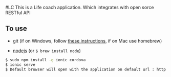 #LC
This is a Life coach application. Which integrates with open sorce RESTful API

## To use

* git (if on Windows, follow [these instructions](https://www.atlassian.com/git/tutorials/install-git/windows), if on Mac use homebrew)

* [nodejs](https://nodejs.org/en/download/) (or `$ brew install node`)
```bash
$ sudo npm install -g ionic cordova
$ ionic serve
$ Default browser will open with the application on default url : http://localhost:8100/

